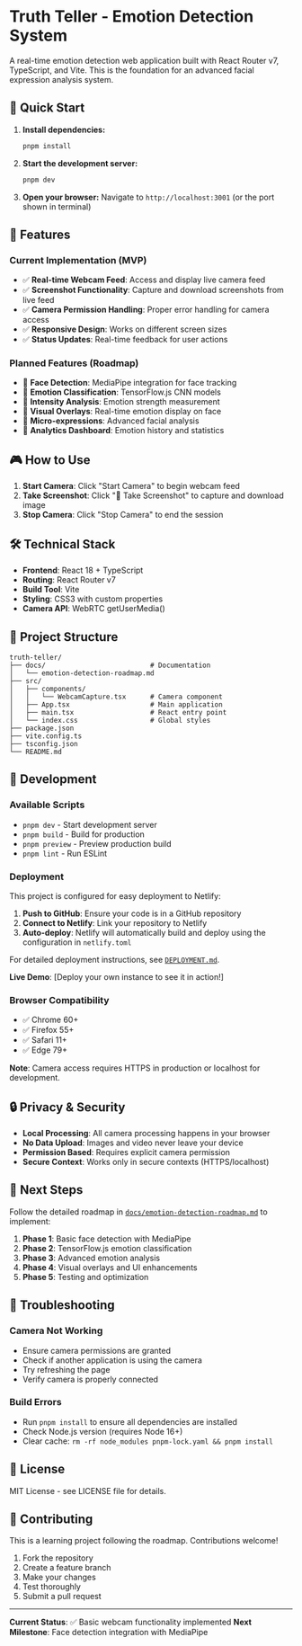 # Truth Teller - Emotion Detection System

A real-time emotion detection web application built with React Router v7, TypeScript, and Vite. This is the foundation for an advanced facial expression analysis system.

## 🚀 Quick Start

1. **Install dependencies:**
   ```bash
   pnpm install
   ```

2. **Start the development server:**
   ```bash
   pnpm dev
   ```

3. **Open your browser:**
   Navigate to `http://localhost:3001` (or the port shown in terminal)

## 📱 Features

### Current Implementation (MVP)
- ✅ **Real-time Webcam Feed**: Access and display live camera feed
- ✅ **Screenshot Functionality**: Capture and download screenshots from live feed
- ✅ **Camera Permission Handling**: Proper error handling for camera access
- ✅ **Responsive Design**: Works on different screen sizes
- ✅ **Status Updates**: Real-time feedback for user actions

### Planned Features (Roadmap)
- 🔄 **Face Detection**: MediaPipe integration for face tracking
- 🔄 **Emotion Classification**: TensorFlow.js CNN models
- 🔄 **Intensity Analysis**: Emotion strength measurement
- 🔄 **Visual Overlays**: Real-time emotion display on face
- 🔄 **Micro-expressions**: Advanced facial analysis
- 🔄 **Analytics Dashboard**: Emotion history and statistics

## 🎮 How to Use

1. **Start Camera**: Click "Start Camera" to begin webcam feed
2. **Take Screenshot**: Click "📸 Take Screenshot" to capture and download image
3. **Stop Camera**: Click "Stop Camera" to end the session

## 🛠️ Technical Stack

- **Frontend**: React 18 + TypeScript
- **Routing**: React Router v7
- **Build Tool**: Vite
- **Styling**: CSS3 with custom properties
- **Camera API**: WebRTC getUserMedia()

## 📁 Project Structure

```
truth-teller/
├── docs/                          # Documentation
│   └── emotion-detection-roadmap.md
├── src/
│   ├── components/
│   │   └── WebcamCapture.tsx      # Camera component
│   ├── App.tsx                    # Main application
│   ├── main.tsx                   # React entry point
│   └── index.css                  # Global styles
├── package.json
├── vite.config.ts
├── tsconfig.json
└── README.md
```

## 🔧 Development

### Available Scripts

- `pnpm dev` - Start development server
- `pnpm build` - Build for production
- `pnpm preview` - Preview production build
- `pnpm lint` - Run ESLint

### Deployment

This project is configured for easy deployment to Netlify:

1. **Push to GitHub**: Ensure your code is in a GitHub repository
2. **Connect to Netlify**: Link your repository to Netlify
3. **Auto-deploy**: Netlify will automatically build and deploy using the configuration in `netlify.toml`

For detailed deployment instructions, see [`DEPLOYMENT.md`](DEPLOYMENT.md).

**Live Demo**: [Deploy your own instance to see it in action!]

### Browser Compatibility

- ✅ Chrome 60+
- ✅ Firefox 55+
- ✅ Safari 11+
- ✅ Edge 79+

**Note**: Camera access requires HTTPS in production or localhost for development.

## 🔒 Privacy & Security

- **Local Processing**: All camera processing happens in your browser
- **No Data Upload**: Images and video never leave your device
- **Permission Based**: Requires explicit camera permission
- **Secure Context**: Works only in secure contexts (HTTPS/localhost)

## 🚧 Next Steps

Follow the detailed roadmap in [`docs/emotion-detection-roadmap.md`](docs/emotion-detection-roadmap.md) to implement:

1. **Phase 1**: Basic face detection with MediaPipe
2. **Phase 2**: TensorFlow.js emotion classification
3. **Phase 3**: Advanced emotion analysis
4. **Phase 4**: Visual overlays and UI enhancements
5. **Phase 5**: Testing and optimization

## 🐛 Troubleshooting

### Camera Not Working
- Ensure camera permissions are granted
- Check if another application is using the camera
- Try refreshing the page
- Verify camera is properly connected

### Build Errors
- Run `pnpm install` to ensure all dependencies are installed
- Check Node.js version (requires Node 16+)
- Clear cache: `rm -rf node_modules pnpm-lock.yaml && pnpm install`

## 📄 License

MIT License - see LICENSE file for details.

## 🤝 Contributing

This is a learning project following the roadmap. Contributions welcome!

1. Fork the repository
2. Create a feature branch
3. Make your changes
4. Test thoroughly
5. Submit a pull request

---

**Current Status**: ✅ Basic webcam functionality implemented
**Next Milestone**: Face detection integration with MediaPipe